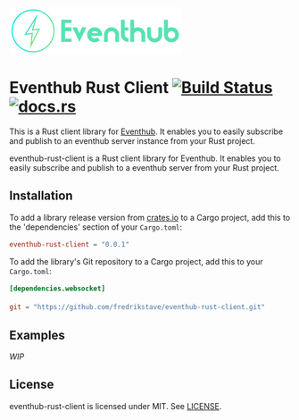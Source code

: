 <p>
<img width="308" height="85" src="./docs/images/eventhub-logo.png" />
</p>

Eventhub Rust Client [![Build Status](https://travis-ci.com/fredrikstave/eventhub-rust-client.svg?branch=master)](https://travis-ci.com/fredrikstave/eventhub-rust-client) [![docs.rs](https://docs.rs/eventhub-rust-client/badge.svg)](https://docs.rs/eventhub-rust-client)
===

This is a Rust client library for [Eventhub](https://github.com/olesku/eventhub). It enables you to easily subscribe and publish to an eventhub server instance from your Rust project.

eventhub-rust-client is a Rust client library for Eventhub. It enables you to easily subscribe and publish to a eventhub server from your Rust project.

## Installation

To add a library release version from [crates.io](https://crates.io/crates/eventhub-rust-client) to a Cargo project, add this to the 'dependencies' section of your `Cargo.toml`:

```toml
eventhub-rust-client = "0.0.1"
```

To add the library's Git repository to a Cargo project, add this to your `Cargo.toml`:

```toml
[dependencies.websocket]

git = "https://github.com/fredrikstave/eventhub-rust-client.git"
```

## Examples

*WIP*

## License

eventhub-rust-client is licensed under MIT. See [LICENSE](https://github.com/fredrikstave/eventhub-rust-client/blob/master/LICENSE).
